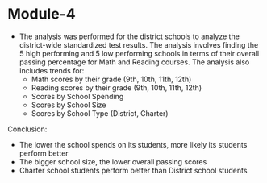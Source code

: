 # Module-4
* The analysis was performed for the district schools to analyze the district-wide standardized test results. The analysis involves finding the 5 high performing and 5 low performing schools in terms of their overall passing percentage for Math and Reading courses. The analysis also includes trends for:
    * Math scores by their grade (9th, 10th, 11th, 12th)
    * Reading scores by their grade (9th, 10th, 11th, 12th)
    * Scores by School Spending
    * Scores by School Size
    * Scores by School Type (District, Charter)

Conclusion:
* The lower the school spends on its students, more likely its students perform better
* The bigger school size, the lower overall passing scores
* Charter school students perform better than District school students